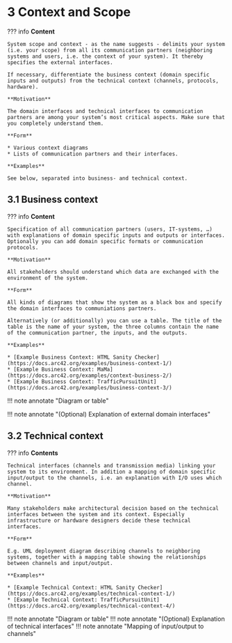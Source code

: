 # 3 Context and Scope

??? info
    **Content**

    System scope and context - as the name suggests - delimits your system (i.e. your scope) from all its communication partners (neighboring systems and users, i.e. the context of your system). It thereby specifies the external interfaces.

    If necessary, differentiate the business context (domain specific inputs and outputs) from the technical context (channels, protocols, hardware).
    
    **Motivation**

    The domain interfaces and technical interfaces to communication partners are among your system’s most critical aspects. Make sure that you completely understand them.
    
    **Form**

    * Various context diagrams
    * Lists of communication partners and their interfaces.

    **Examples**

    See below, separated into business- and technical context.
    
## 3.1 Business context

??? info 
    **Content**

    Specification of all communication partners (users, IT-systems, …) with explanations of domain specific inputs and outputs or interfaces. Optionally you can add domain specific formats or communication protocols.
    
    **Motivation**

    All stakeholders should understand which data are exchanged with the environment of the system.
    
    **Form**

    All kinds of diagrams that show the system as a black box and specify the domain interfaces to communiations partners.

    Alternatively (or additionally) you can use a table. The title of the table is the name of your system, the three columns contain the name of the communication partner, the inputs, and the outputs.
    
    **Examples**

    * [Example Business Context: HTML Sanity Checker](https://docs.arc42.org/examples/business-context-1/)
    * [Example Business Context: MaMa](https://docs.arc42.org/examples/context-business-2/)
    * [Example Business Context: TrafficPursuitUnit](https://docs.arc42.org/examples/business-context-3/)

!!! note annotate "Diagram or table"

!!! note annotate "(Optional) Explanation of external domain interfaces"

## 3.2 Technical context

??? info
    **Contents**

    Technical interfaces (channels and transmission media) linking your system to its environment. In addition a mapping of domain specific input/output to the channels, i.e. an explanation with I/O uses which channel.
    
    **Motivation**

    Many stakeholders make architectural decision based on the technical interfaces between the system and its context. Especially infrastructure or hardware designers decide these technical interfaces.
    
    **Form**

    E.g. UML deployment diagram describing channels to neighboring systems, together with a mapping table showing the relationships between channels and input/output.
    
    **Examples**

    * [Example Technical Context: HTML Sanity Checker](https://docs.arc42.org/examples/technical-context-1/)
    * [Example Technical Context: TrafficPursuitUnit](https://docs.arc42.org/examples/technical-context-4/)

!!! note annotate "Diagram or table"
!!! note annotate "(Optional) Explanation of technical interfaces"
!!! note annotate "Mapping of input/output to channels"